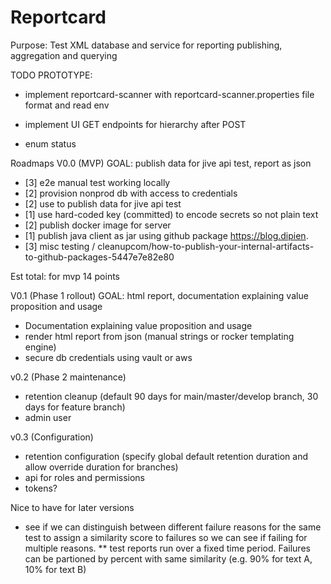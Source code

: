 # Reportcard

Purpose: Test XML database and service for reporting publishing, aggregation and querying



TODO PROTOTYPE:

* implement reportcard-scanner with reportcard-scanner.properties file format and read env
* implement UI GET endpoints for hierarchy after POST

* enum status

Roadmaps
V0.0 (MVP)
GOAL: publish data for jive api test, report as json
* [3] e2e manual test working locally
* [2] provision nonprod db with access to credentials
* [2] use to publish data for jive api test
* [1] use hard-coded key (committed) to encode secrets so not plain text
* [2] publish docker image for server
* [1] publish java client as jar using github package https://blog.dipien.
* [3] misc testing / cleanupcom/how-to-publish-your-internal-artifacts-to-github-packages-5447e7e82e80

Est total: for mvp 14 points

V0.1 (Phase 1 rollout)
GOAL: html report, documentation explaining value proposition and usage
* Documentation explaining value proposition and usage
* render html report from json (manual strings or rocker templating engine)
* secure db credentials using vault or aws

v0.2 (Phase 2 maintenance)
* retention cleanup (default 90 days for main/master/develop branch, 30 days for feature branch)
* admin user

v0.3 (Configuration)
* retention configuration (specify global default retention duration and allow override duration for branches)
* api for roles and permissions
* tokens?

Nice to have for later versions
* see if we can distinguish between different failure reasons for the same test to assign a similarity score to failures so we can see if failing for multiple reasons.
** test reports run over a fixed time period. Failures can be partioned by percent with same similarity (e.g. 90% for text A, 10% for text B)
